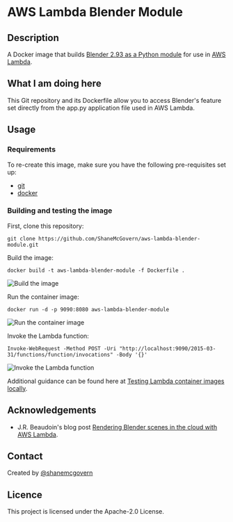 # AWS Lambda Blender Module

## Description
A Docker image that builds [Blender 2.93 as a Python module](https://wiki.blender.org/wiki/Building_Blender/Other/BlenderAsPyModule) for use in [AWS Lambda](https://docs.aws.amazon.com/lambda/latest/dg/welcome.html).

## What I am doing here
This Git repository and its Dockerfile allow you to access Blender's feature set directly from the app.py application file used in AWS Lambda.

## Usage

### Requirements
To re-create this image, make sure you have the following pre-requisites set up:

* [git](https://git-scm.com/downloads)
* [docker](https://docs.docker.com/get-docker/)

### Building and testing the image

First, clone this repository:
```
git clone https://github.com/ShaneMcGovern/aws-lambda-blender-module.git
```

Build the image:
```
docker build -t aws-lambda-blender-module -f Dockerfile .
```
![Build the image](https://d3i68myn0yglbv.cloudfront.net/aws-lambda-blender-module_1.png)

Run the container image:
```
docker run -d -p 9090:8080 aws-lambda-blender-module
```
![Run the container image](https://d3i68myn0yglbv.cloudfront.net/aws-lambda-blender-module_2.png)

Invoke the Lambda function:
```
Invoke-WebRequest -Method POST -Uri "http://localhost:9090/2015-03-31/functions/function/invocations" -Body '{}'
```
![Invoke the Lambda function](https://d3i68myn0yglbv.cloudfront.net/aws-lambda-blender-module_3.png)

Additional guidance can be found here at [Testing Lambda container images locally](https://docs.aws.amazon.com/lambda/latest/dg/images-test.html).

## Acknowledgements
- J.R. Beaudoin's blog post [Rendering Blender scenes in the cloud with AWS Lambda](https://blog.theodo.com/2021/08/blender-serverless-lambda/).

## Contact
Created by [@shanemcgovern](https://shanemcgovern.github.io/)

## Licence
This project is licensed under the Apache-2.0 License.